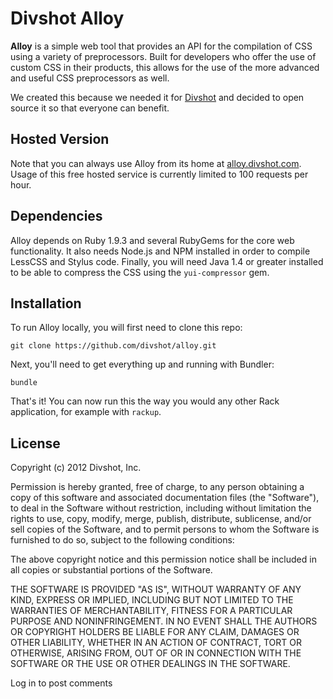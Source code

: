 # Divshot Alloy

**Alloy** is a simple web tool that provides an API for the compilation of
CSS using a variety of preprocessors. Built for developers who offer the
use of custom CSS in their products, this allows for the use of the more
advanced and useful CSS preprocessors as well.

We created this because we needed it for [Divshot](http://divshot.com) and
decided to open source it so that everyone can benefit.

## Hosted Version

Note that you can always use Alloy from its home at [alloy.divshot.com](http://alloy.divshot.com).
Usage of this free hosted service is currently limited to 100 requests per hour.

## Dependencies

Alloy depends on Ruby 1.9.3 and several RubyGems for the core web
functionality. It also needs Node.js and NPM installed in order
to compile LessCSS and Stylus code. Finally, you will need Java
1.4 or greater installed to be able to compress the CSS using
the `yui-compressor` gem.

## Installation

To run Alloy locally, you will first need to clone this repo:

    git clone https://github.com/divshot/alloy.git

Next, you'll need to get everything up and running with Bundler:

    bundle

That's it! You can now run this the way you would any other Rack
application, for example with `rackup`.

## License

Copyright (c) 2012 Divshot, Inc.

Permission is hereby granted, free of charge, to any person obtaining a copy of this software and associated documentation files (the "Software"), to deal in the Software without restriction, including without limitation the rights to use, copy, modify, merge, publish, distribute, sublicense, and/or sell copies of the Software, and to permit persons to whom the Software is furnished to do so, subject to the following conditions:

The above copyright notice and this permission notice shall be included in all copies or substantial portions of the Software.

THE SOFTWARE IS PROVIDED "AS IS", WITHOUT WARRANTY OF ANY KIND, EXPRESS OR IMPLIED, INCLUDING BUT NOT LIMITED TO THE WARRANTIES OF MERCHANTABILITY, FITNESS FOR A PARTICULAR PURPOSE AND NONINFRINGEMENT. IN NO EVENT SHALL THE AUTHORS OR COPYRIGHT HOLDERS BE LIABLE FOR ANY CLAIM, DAMAGES OR OTHER LIABILITY, WHETHER IN AN ACTION OF CONTRACT, TORT OR OTHERWISE, ARISING FROM, OUT OF OR IN CONNECTION WITH THE SOFTWARE OR THE USE OR OTHER DEALINGS IN THE SOFTWARE.

Log in to post comments